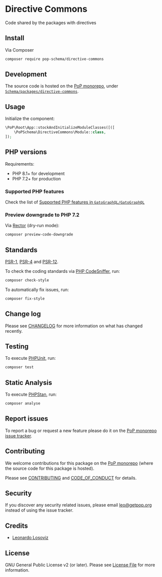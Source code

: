 # Directive Commons

<!--
[![Build Status][ico-travis]][link-travis]
[![Quality Score][ico-code-quality]][link-code-quality]
[![Software License][ico-license]](LICENSE.md)
[![Latest Version on Packagist][ico-version]][link-packagist]
[![Coverage Status][ico-scrutinizer]][link-scrutinizer]
[![Total Downloads][ico-downloads]][link-downloads]
-->

Code shared by the packages with directives

## Install

Via Composer

``` bash
composer require pop-schema/directive-commons
```

## Development

The source code is hosted on the [PoP monorepo](https://github.com/GatoGraphQL/GatoGraphQL), under [`Schema/packages/directive-commons`](https://github.com/GatoGraphQL/GatoGraphQL/tree/master/layers/Schema/packages/directive-commons).

## Usage

Initialize the component:

``` php
\PoP\Root\App::stockAndInitializeModuleClasses([([
    \PoPSchema\DirectiveCommons\Module::class,
]);
```

## PHP versions

Requirements:

- PHP 8.1+ for development
- PHP 7.2+ for production

### Supported PHP features

Check the list of [Supported PHP features in `GatoGraphQL/GatoGraphQL`](https://github.com/GatoGraphQL/GatoGraphQL/blob/master/docs/supported-php-features.md)

### Preview downgrade to PHP 7.2

Via [Rector](https://github.com/rectorphp/rector) (dry-run mode):

```bash
composer preview-code-downgrade
```

## Standards

[PSR-1](https://www.php-fig.org/psr/psr-1), [PSR-4](https://www.php-fig.org/psr/psr-4) and [PSR-12](https://www.php-fig.org/psr/psr-12).

To check the coding standards via [PHP CodeSniffer](https://github.com/squizlabs/PHP_CodeSniffer), run:

``` bash
composer check-style
```

To automatically fix issues, run:

``` bash
composer fix-style
```

## Change log

Please see [CHANGELOG](CHANGELOG.md) for more information on what has changed recently.

## Testing

To execute [PHPUnit](https://phpunit.de/), run:

``` bash
composer test
```

## Static Analysis

To execute [PHPStan](https://github.com/phpstan/phpstan), run:

``` bash
composer analyse
```

## Report issues

To report a bug or request a new feature please do it on the [PoP monorepo issue tracker](https://github.com/GatoGraphQL/GatoGraphQL/issues).

## Contributing

We welcome contributions for this package on the [PoP monorepo](https://github.com/GatoGraphQL/GatoGraphQL) (where the source code for this package is hosted).

Please see [CONTRIBUTING](CONTRIBUTING.md) and [CODE_OF_CONDUCT](CODE_OF_CONDUCT.md) for details.

## Security

If you discover any security related issues, please email leo@getpop.org instead of using the issue tracker.

## Credits

- [Leonardo Losoviz][link-author]

## License

GNU General Public License v2 (or later). Please see [License File](LICENSE.md) for more information.

[ico-version]: https://img.shields.io/packagist/v/pop-schema/directive-commons.svg?style=flat-square
[ico-license]: https://img.shields.io/badge/license-GPLv2-brightgreen.svg?style=flat-square
[ico-travis]: https://img.shields.io/travis/pop-schema/directive-commons/master.svg?style=flat-square
[ico-scrutinizer]: https://img.shields.io/scrutinizer/coverage/g/pop-schema/directive-commons.svg?style=flat-square
[ico-code-quality]: https://img.shields.io/scrutinizer/g/pop-schema/directive-commons.svg?style=flat-square
[ico-downloads]: https://img.shields.io/packagist/dt/pop-schema/directive-commons.svg?style=flat-square

[link-packagist]: https://packagist.org/packages/pop-schema/directive-commons
[link-travis]: https://travis-ci.org/pop-schema/directive-commons
[link-scrutinizer]: https://scrutinizer-ci.com/g/pop-schema/directive-commons/code-structure
[link-code-quality]: https://scrutinizer-ci.com/g/pop-schema/directive-commons
[link-downloads]: https://packagist.org/packages/pop-schema/directive-commons
[link-contributors]: ../../../../../../contributors
[link-author]: https://github.com/leoloso
